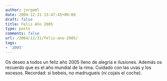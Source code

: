 ```yaml
---
author: jorgeml
date: 2004-12-31 13:47:45+00:00
draft: false
title: Feliz Año 2005
type: posts
comments: false
url: /2004/12/31/feliz-ano-2005/
tags:
- '2005'
---
```


Os deseo a todos un feliz año 2005 lleno de alegría e ilusiones. Además os recuerdo que es el año mundial de la rima. Cuidado con las uvas y los excesos. Recordad: si bebeis, no madrugueis (ni cojais el coche).
